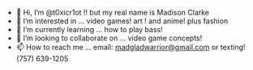 - 👋 Hi, I’m @t0xicr1ot !! but my real name is Madison Clarke
- 👀 I’m interested in ... video games! art ! and anime! plus fashion
- 🌱 I’m currently learning ... how to play bass!
- 💞️ I’m looking to collaborate on ... video game concepts!
- 📫 How to reach me ... email: madgladwarrior@gmail.com or texting! (757) 639-1205

<!---
t0xicr1ot/t0xicr1ot is a ✨ special ✨ repository because its `README.md` (this file) appears on your GitHub profile.
You can click the Preview link to take a look at your changes.
--->
